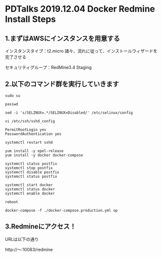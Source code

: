 # PDTalks 2019.12.04 Docker Redmine Install Steps

## 1.まずはAWSにインスタンスを用意する

インスタンスタイプ：t2.micro
諸々、流れに従って、インストールウィザードを完了させる

セキュリティグループ：RedMine3.4 Staging

## 2.以下のコマンド群を実行していきます

```bash:特権ユーザー移行
sudo su
```

```bash:パスワード変更
passwd
```

```bash:SELinuxの無効化
sed -i 's/SELINUX=.*/SELINUX=Disabled/' /etc/selinux/config
```

```bash:SSH接続の有効化
vi /etc/ssh/sshd_config
```

```bash:変更内容
PermitRootLogin yes
PasswordAuthentication yes
```

```bash:SSHサービス再起動
systemctl restart sshd
```

```bash:リポジトリ/パッケージの追加
yum install -y epel-release
yum install -y docker docker-compose
```

```bash:不要なサービス停止
systemctl status postfix
systemctl stop postfix
systemctl disable postfix
systemctl status postfix
```

```bash:docker起動
systemctl start docker
systemctl status docker
systemctl enable docker
```

```bash:再起動
reboot
```

```bash:docker compose実施（定義ファイルは事前にアップ済み前提）
docker-compose -f ./docker-compose.production.yml up
```

## 3.Redmineにアクセス！
URLは以下の通り

http://～:10083/redmine

